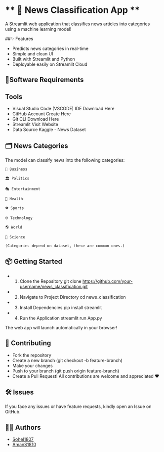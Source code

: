 # ** 📰 News Classification App **
A Streamlit web application that classifies news articles into categories using a machine learning model!

##✨ Features
- Predicts news categories in real-time
-  Simple and clean UI
-  Built with Streamlit and Python
-  Deployable easily on Streamlit Cloud

## 🚀Software Requirements

## Tools
- Visual Studio Code (VSCODE) IDE	Download Here
- GitHub Account	Create Here
- Git CLI	Download Here
- Streamlit	Visit Website
- Data Source	Kaggle - News Dataset

## 🗂️ News Categories
  The model can classify news into the following categories:
```
📰 Business

🏛️ Politics

🎭 Entertainment

🏥 Health

⚽ Sports

🌐 Technology

🌎 World

🧪 Science

(Categories depend on dataset, these are common ones.)
```
## 📦 Getting Started
- 1. Clone the Repository
    git clone https://github.com/your-username/news_classification.git

- 2. Navigate to Project Directory
      cd news_classification
     
- 3. Install Dependencies
      pip install streamlit

- 4. Run the Application
     streamlit run App.py

The web app will launch automatically in your browser!

## 🤝 Contributing
+ Fork the repository
+ Create a new branch (git checkout -b feature-branch)
+ Make your changes
+ Push to your branch (git push origin feature-branch)
+ Create a Pull Request!
All contributions are welcome and appreciated ❤️

## 🛠️ Issues
If you face any issues or have feature requests, kindly open an Issue on GitHub.

## 👨‍💻 Authors
- [Sohel1807](https://github.com/sohel1807)
- [AmanS1810](https://github.com/AmanS1810)
